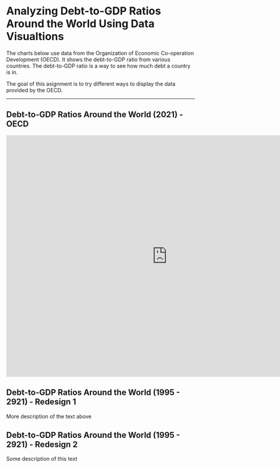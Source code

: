 # Analyzing Debt-to-GDP Ratios Around the World Using Data Visualtions

The charts below use data from the Organization of Economic Co-operation Development (OECD). It shows the debt-to-GDP ratio from various countries. The debt-to-GDP ratio is a way to see how much debt a country is in. 

The goal of this asignment is to try different ways to display the data provided by the OECD.

***

## Debt-to-GDP Ratios Around the World (2021) - OECD
 
<iframe src="https://data.oecd.org/chart/6XPu" width="860" height="645" style="border: 0" mozallowfullscreen="true" webkitallowfullscreen="true" allowfullscreen="true"><a href="https://data.oecd.org/chart/6XPu" target="_blank">OECD Chart: General government debt, Total, % of GDP, Annual, 2021</a></iframe>

## Debt-to-GDP Ratios Around the World (1995 - 2921) - Redesign 1

<div class="flourish-embed flourish-chart" data-src="visualisation/12566537"><script src="https://public.flourish.studio/resources/embed.js"></script></div>

More description of the text above


## Debt-to-GDP Ratios Around the World (1995 - 2921) - Redesign 2

<div class="flourish-embed flourish-heatmap" data-src="visualisation/12566923"><script src="https://public.flourish.studio/resources/embed.js"></script></div>

Some description of this text
